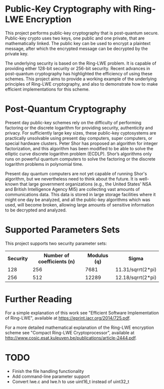 Public-Key Cryptography with Ring-LWE Encryption
========
This project performs public-key cryptography that is post-quantum secure. Public-key crypto uses two keys, one public and one private, that are mathematically linked. The public key can be used to encrypt a plaintext message, after which the encrypted message can be decrypted by the private key.

The underlying security is based on the Ring-LWE problem. It is capable of providing either 128-bit security or 256-bit security. Recent advances in post-quantum cryptography has highlighted the efficiency of using these schemes. This project aims to provide a working example of the underlying principles of Ring-LWE cryptography, and also to demonstrate how to make efficient implementations for this scheme.

Post-Quantum Cryptography
=========
Present day public-key schemes rely on the difficulty of performing factoring or the discrete logarithm for providing security, authenticity and privacy. For sufficiently large key sizes, these public-key cyptosystems are practically unsolvable using present day computers, super computers, or special hardware clusters. Peter Shor has proposed an algorithm for integer factorization, and this algorithm has been modified to be able to solve the elliptic curve discrete logarithm problem (ECDLP). Shor’s algorithms only runs on powerful quantum computers to solve the factoring or the discrete logarithm problems in polynomial time. 

Present day quantum computers are not yet capable of running Shor's algorithm, but we nevertheless need to think about the future. It is well-known that large government organizations (e.g., the United States' NSA and British Intelligence Agency MI5) are collecting vast amounts of communications data. This data is stored in large storage facilities where it might one day be analyzed, and all the public-key algorithms which was used, will become broken, allowing large amounts of sensitive information to be decrypted and analyzed.

Supported Parameters Sets
==========
This project supports two security parameter sets:

<table>
    <tr>
        <th>Security</th>
	<th>Number of coefficients (n)</th>
	<th>Modulus (q)</th>
	<th>Sigma</th>
    </tr>
    <tr>
	<td>128</td>
	<td>256</td>
	<td>7681</td>
	<td>11.31/sqrrt(2*pi)</td>
    </tr>
    <tr>
	<td>256</td>
	<td>512</td>
	<td>12289</td>
	<td>12.18/sqrrt(2*pi)</td>
    </tr>
</table>

Further Reading
==========
For a simple explanation of this work see "Efficient Software Implementation of Ring-LWE", available at https://eprint.iacr.org/2014/725.pdf. 

For a more detailed mathematical explanation of the Ring-LWE encryption scheme see "Compact Ring-LWE Cryptoprocessor", available at http://www.cosic.esat.kuleuven.be/publications/article-2444.pdf.

TODO
==========
<ul>
<li>Finish the file handling functionality</li>
<li>Add command-line parameter support</li>
<li>Convert lwe.c and lwe.h to use uint16_t instead of uint32_t</li>
</ul>

